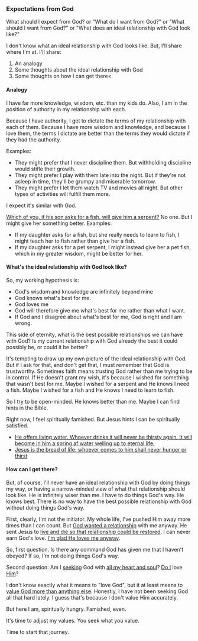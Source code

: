 ### Expectations from God

What should I expect from God?
or "What do I want from God?"
or "What should I want from God?"
or "What does an ideal relationship with God look like?"

I don't know what an ideal relationship with God looks like. But, I'll share where I'm at. I'll share:
1. An analogy
1. Some thoughts about the ideal relationship with God
1. Some thoughts on how I can get there<

#### Analogy

I have far more knowledge, wisdom, etc. than my kids do. Also, I am in the position of authority in my relationship with each.

Because I have authority, I get to dictate the terms of my relationship with each of them.
Because I have more wisdom and knowledge, and because I love them, the terms I dictate are better than the terms they would dictate if they had the authority.

Examples:
* They might prefer that I never discipline them. But withholding discipline would stifle their growth.
* They might prefer I play with them late into the night. But if they're not asleep in time, they'll be grumpy and miserable tomorrow.
* They might prefer I let them watch TV and movies all night. But other types of activities will fulfill them more.

I expect it's similar with God.

[Which of you, if his son asks for a fish, will give him a serpent?](https://www.biblegateway.com/passage/?search=Matthew+7:9-11&version=ESV) No one. But I might give her something better. Examples:
* If my daughter asks for a fish, but she really needs to learn to fish, I might teach her to fish rather than give her a fish.
* If my daughter asks for a pet serpent, I might instead give her a pet fish, which in my greater wisdom, might be better for her.

#### What's the ideal relationship with God look like?

So, my working hypothesis is:
* God's wisdom and knowledge are infinitely beyond mine
* God knows what's best for me.
* God loves me
* God will therefore give me what's best for me rather than what I want.
* If God and I disagree about what's best for me, God is right and I am wrong.

This side of eternity, what is the best possible relationships we can have with God?
Is my current relationship with God already the best it could possibly be, or could it be better?

It's tempting to draw up my own picture of the ideal relationship with God. But if I ask for that, and don't get that, I must remember that God is trustworthy. Sometimes faith means trusting God rather than me trying to be in control. If He doesn't grant my wish, it's because I wished for something that wasn't best for me. Maybe I wished for a serpent and He knows I need a fish. Maybe I wished for a fish and He knows I need to learn to fish.

So I try to be open-minded. He knows better than me. Maybe I can find hints in the Bible.

Right now, I feel spiritually famished. But Jesus hints I can be spiritually satisfied.
* [He offers living water. Whoever drinks it will never be thirsty again. It will become in him a spring af water welling up to eternal life.](https://www.biblegateway.com/passage/?search=john+4:10-15&version=ESV)
* [Jesus is the bread of life; whoever comes to him shall never hunger or thirst](https://www.biblegateway.com/passage/?search=John+6:35&version=ESV)

#### How can I get there?

But, of course, I'll never have an ideal relationship with God by doing things my way, or having a narrow-minded view of what that relationship should look like. He is infinitely wiser than me. I have to do things God's way. He knows best. There is no way to have the best possible relationship with God without doing things God's way.

First, clearly, I'm not the initiator. My whole life, I've pushed Him away more times than I can count. But [God wanted a relationship](https://www.biblegateway.com/passage/?search=Romans+5:6-11&version=ESV) with me anyway. He sent Jesus to [live and die so that relationship could be restored](https://www.biblegateway.com/passage/?search=Romans+5:6-11&version=ESV). I can never earn God's love. [I'm glad He loves me anyway](https://www.biblegateway.com/passage/?search=Ephesians+2&version=ESV).

So, first question. Is there any command God has given me that I haven't obeyed? If so, I'm not doing things God's way.

Second question: Am I [seeking](https://www.biblegateway.com/passage/?search=matt+7:7-8&version=ESV) God with [all my heart and soul](https://www.biblegateway.com/passage/?search=deut+4:29&version=ESV)? [Do I](https://www.biblegateway.com/passage/?search=deut+6:5&version=ESV) love [Him](https://www.biblegateway.com/passage/?search=matt+22:37-38&version=NIV)?

I don't know exactly what it means to "love God", but it at least means to [value God more than anything else](https://www.biblegateway.com/passage/?search=matt+13:44&version=ESV). Honestly, I have not been seeking God all that hard lately. I guess that's because I don't value Him accurately.

But here I am, spiritually hungry. Famished, even.

It's time to adjust my values. You seek what you value.

Time to start that journey.
